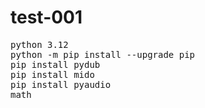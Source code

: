 # test-001

<pre>
python 3.12
python -m pip install --upgrade pip  
pip install pydub
pip install mido
pip install pyaudio
math
</pre>

